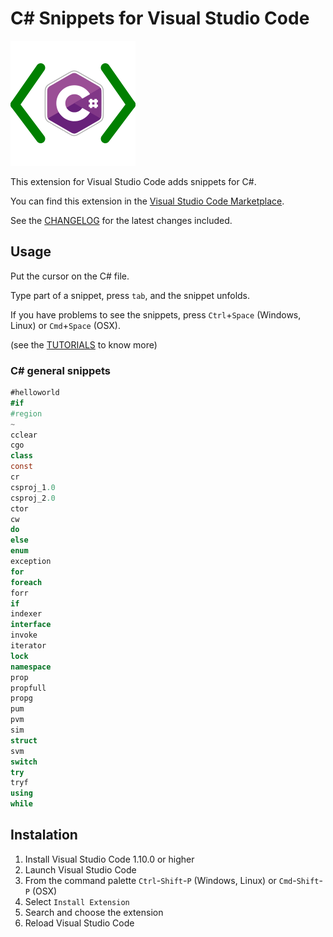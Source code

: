# C# Snippets for Visual Studio Code

![alt text](https://github.com/J0rgeSerran0/vscode-csharp-snippets/raw/master/images/vscode-csharp-snippets.png "C# Snippets")

This extension for Visual Studio Code adds snippets for C#.

You can find this extension in the [Visual Studio Code Marketplace](https://marketplace.visualstudio.com/items?itemName=jorgeserrano.vscode-csharp-snippets).

See the [CHANGELOG](CHANGELOG.md) for the latest changes included.

## Usage
Put the cursor on the C# file.

Type part of a snippet, press `tab`, and the snippet unfolds.

If you have problems to see the snippets, press `Ctrl`+`Space` (Windows, Linux) or `Cmd`+`Space` (OSX).

(see the [TUTORIALS](TUTORIALS.md) to know more)

### C# general snippets
```csharp
#helloworld
#if
#region
~
cclear
cgo
class
const
cr
csproj_1.0
csproj_2.0
ctor
cw
do
else
enum
exception
for
foreach
forr
if
indexer
interface
invoke
iterator
lock
namespace
prop
propfull
propg
pum
pvm
sim
struct
svm
switch
try
tryf
using
while
```

## Instalation

1. Install Visual Studio Code 1.10.0 or higher
2. Launch Visual Studio Code
3. From the command palette `Ctrl`-`Shift`-`P` (Windows, Linux) or `Cmd`-`Shift`-`P` (OSX)
4. Select `Install Extension`
5. Search and choose the extension
6. Reload Visual Studio Code
